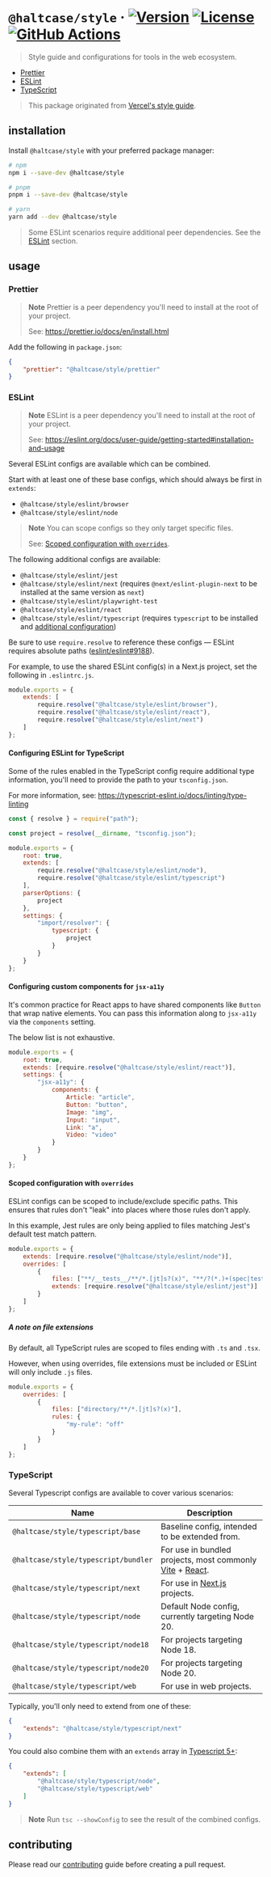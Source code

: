 # `@haltcase/style` &middot; [![Version](https://flat.badgen.net/npm/v/@haltcase/style)](https://www.npmjs.com/package/@haltcase/style) [![License](https://flat.badgen.net/npm/license/@haltcase/style)](https://www.npmjs.com/package/@haltcase/style) [![GitHub Actions](https://flat.badgen.net/github/checks/haltcase/style)](https://github.com/haltcase/style/actions)

> Style guide and configurations for tools in the web ecosystem.

- [Prettier](#prettier)
- [ESLint](#eslint)
- [TypeScript](#typescript)

> This package originated from [Vercel's style guide](https://github.com/vercel/style-guide).

## installation

Install `@haltcase/style` with your preferred package manager:

```sh
# npm
npm i --save-dev @haltcase/style

# pnpm
pnpm i --save-dev @haltcase/style

# yarn
yarn add --dev @haltcase/style
```

> Some ESLint scenarios require additional peer dependencies.
> See the [ESLint](#eslint) section.

## usage

### Prettier

> **Note**
> Prettier is a peer dependency you'll need to install
> at the root of your project.
>
> See: https://prettier.io/docs/en/install.html

Add the following in `package.json`:

```json
{
	"prettier": "@haltcase/style/prettier"
}
```

### ESLint

> **Note**
> ESLint is a peer dependency you'll need to install
> at the root of your project.
>
> See: https://eslint.org/docs/user-guide/getting-started#installation-and-usage

Several ESLint configs are available which can be combined.

Start with at least one of these base configs, which should always be first in `extends`:

- `@haltcase/style/eslint/browser`
- `@haltcase/style/eslint/node`

> **Note**
> You can scope configs so they only target specific files.
>
> See: [Scoped configuration with `overrides`](#scoped-configuration-with-overrides).

The following additional configs are available:

- `@haltcase/style/eslint/jest`
- `@haltcase/style/eslint/next` (requires `@next/eslint-plugin-next` to be installed at the same version as `next`)
- `@haltcase/style/eslint/playwright-test`
- `@haltcase/style/eslint/react`
- `@haltcase/style/eslint/typescript` (requires `typescript` to be installed and [additional configuration](#configuring-eslint-for-typescript))

Be sure to use `require.resolve` to reference these configs &mdash; ESLint requires absolute paths ([eslint/eslint#9188](https://github.com/eslint/eslint/issues/9188)).

For example, to use the shared ESLint config(s) in a Next.js project, set the
following in `.eslintrc.js`.

```js
module.exports = {
	extends: [
		require.resolve("@haltcase/style/eslint/browser"),
		require.resolve("@haltcase/style/eslint/react"),
		require.resolve("@haltcase/style/eslint/next")
	]
};
```

#### Configuring ESLint for TypeScript

Some of the rules enabled in the TypeScript config require additional type
information, you'll need to provide the path to your `tsconfig.json`.

For more information, see: https://typescript-eslint.io/docs/linting/type-linting

```js
const { resolve } = require("path");

const project = resolve(__dirname, "tsconfig.json");

module.exports = {
	root: true,
	extends: [
		require.resolve("@haltcase/style/eslint/node"),
		require.resolve("@haltcase/style/eslint/typescript")
	],
	parserOptions: {
		project
	},
	settings: {
		"import/resolver": {
			typescript: {
				project
			}
		}
	}
};
```

#### Configuring custom components for `jsx-a11y`

It's common practice for React apps to have shared components like `Button`
that wrap native elements. You can pass this information along to `jsx-a11y`
via the `components` setting.

The below list is not exhaustive.

```js
module.exports = {
	root: true,
	extends: [require.resolve("@haltcase/style/eslint/react")],
	settings: {
		"jsx-a11y": {
			components: {
				Article: "article",
				Button: "button",
				Image: "img",
				Input: "input",
				Link: "a",
				Video: "video"
			}
		}
	}
};
```

#### Scoped configuration with `overrides`

ESLint configs can be scoped to include/exclude specific paths. This ensures
that rules don't "leak" into places where those rules don't apply.

In this example, Jest rules are only being applied to files matching Jest's
default test match pattern.

```js
module.exports = {
	extends: [require.resolve("@haltcase/style/eslint/node")],
	overrides: [
		{
			files: ["**/__tests__/**/*.[jt]s?(x)", "**/?(*.)+(spec|test).[jt]s?(x)"],
			extends: [require.resolve("@haltcase/style/eslint/jest")]
		}
	]
};
```

##### A note on file extensions

By default, all TypeScript rules are scoped to files ending with `.ts` and
`.tsx`.

However, when using overrides, file extensions must be included or ESLint will
only include `.js` files.

```js
module.exports = {
	overrides: [
		{
			files: ["directory/**/*.[jt]s?(x)"],
			rules: {
				"my-rule": "off"
			}
		}
	]
};
```

### TypeScript

Several Typescript configs are available to cover various scenarios:

| Name                                 | Description                                                                                          |
| ------------------------------------ | ---------------------------------------------------------------------------------------------------- |
| `@haltcase/style/typescript/base`    | Baseline config, intended to be extended from.                                                       |
| `@haltcase/style/typescript/bundler` | For use in bundled projects, most commonly [Vite](https://vitejs.dev/) + [React](https://react.dev). |
| `@haltcase/style/typescript/next`    | For use in [Next.js](https://nextjs.org/) projects.                                                  |
| `@haltcase/style/typescript/node`    | Default Node config, currently targeting Node 20.                                                    |
| `@haltcase/style/typescript/node18`  | For projects targeting Node 18.                                                                      |
| `@haltcase/style/typescript/node20`  | For projects targeting Node 20.                                                                      |
| `@haltcase/style/typescript/web`     | For use in web projects.                                                                             |

Typically, you'll only need to extend from one of these:

```json
{
	"extends": "@haltcase/style/typescript/next"
}
```

You could also combine them with an `extends` array in [Typescript 5+](https://devblogs.microsoft.com/typescript/announcing-typescript-5-0-rc/#supporting-multiple-configuration-files-in-extends):

```json
{
	"extends": [
		"@haltcase/style/typescript/node",
		"@haltcase/style/typescript/web"
	]
}
```

> **Note**
> Run `tsc --showConfig` to see the result of the combined configs.

## contributing

Please read our [contributing](https://github.com/haltcase/style/blob/main/CONTRIBUTING.md)
guide before creating a pull request.
